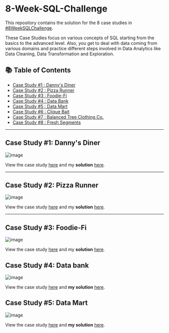 # 8-Week-SQL-Challenge

This repository contains the solution for the 8 case studies in [#8WeekSQLChallenge](https://8weeksqlchallenge.com/).

These Case Studies focus on various concepts of SQL starting from the basics to the advanced level. Also, you get to deal with data coming from various domains and practice different steps involved in Data Analytics
like Data Cleaning, Data Transformation and Exploration.

## :books: Table of Contents

* [Case Study #1 : Danny's Diner](https://8weeksqlchallenge.com/case-study-1/)
* [Case Study #2 : Pizza Runner](https://8weeksqlchallenge.com/case-study-2/)
* [Case Study #3 : Foodie-Fi](https://8weeksqlchallenge.com/case-study-3/)
* [Case Study #4 : Data Bank](https://8weeksqlchallenge.com/case-study-4/)
* [Case Study #5 : Data Mart](https://8weeksqlchallenge.com/case-study-5/)
* [Case Study #6 : Clique Bait](https://8weeksqlchallenge.com/case-study-6/)
* [Case Study #7 : Balanced Tree Clothing Co.](https://8weeksqlchallenge.com/case-study-7/)
* [Case Study #8 : Fresh Segments](https://8weeksqlchallenge.com/case-study-8/)
***
## Case Study #1: Danny's Diner

![image](https://user-images.githubusercontent.com/96012488/187034603-a602a9f5-fcf0-49af-a9b9-8c6aba59c3ff.png)

View the case study [here](https://8weeksqlchallenge.com/case-study-1/) and my **solution** [here](https://github.com/PriyaPalak/8-Week-SQL-Challenge/blob/main/Case%20Study%20%231%20-%20Danny's%20Diner/Solution.md).

*** 

## Case Study #2: Pizza Runner

![image](https://user-images.githubusercontent.com/96012488/193450884-8db85cc3-fbc9-4038-99f5-87c3c611d40d.png)

View the case study [here](https://8weeksqlchallenge.com/case-study-2/) and my **solution** [here](https://github.com/PriyaPalak/8-Week-SQL-Challenge/tree/main/Case%20Study%20%232%20-%20Pizza%20Runner).

***

## Case Study #3: Foodie-Fi

![image](https://user-images.githubusercontent.com/96012488/193450997-465a1289-9e24-420d-a646-995cd0323994.png)

View the case study [here](https://8weeksqlchallenge.com/case-study-3/) and my **solution** [here](https://github.com/PriyaPalak/8-Week-SQL-Challenge/tree/main/Case%20Study%20%233%20-%20Foodie-Fi).

## Case Study #4: Data bank

![image](https://user-images.githubusercontent.com/96012488/200170493-dcd11be0-ece7-4387-b7d0-56a2a664f55c.png)

View the case study [here](https://8weeksqlchallenge.com/case-study-4/) and **my solution** [here](https://github.com/PriyaPalak/8-Week-SQL-Challenge/tree/main/Case%20Study%20%234%20-%20Data%20Bank).

## Case Study #5: Data Mart

![image](https://github.com/PriyaPalak/8-Week-SQL-Challenge/assets/96012488/fe8fa8ac-78aa-4eb1-b2b0-77c9d292242b)

View the case study [here](https://8weeksqlchallenge.com/case-study-5/) and **my solution** [here](https://github.com/PriyaPalak/8-Week-SQL-Challenge/tree/main/Case%20Study%20%235%20-%20Data%20Mart).
